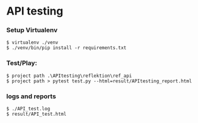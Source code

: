# API testing

### Setup Virtualenv

    $ virtualenv ./venv
    $ ./venv/bin/pip install -r requirements.txt

### Test/Play:

    $ project path .\APItesting\reflektion\ref_api
    $ project path > pytest test.py --html=result/APItesting_report.html

### logs and reports
    $ ./API_test.log
    $ result/API_test.html
